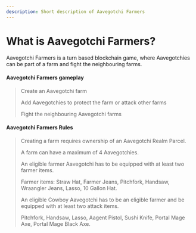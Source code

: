 ```yaml
---
description: Short description of Aavegotchi Farmers
---
```


# What is Aavegotchi Farmers?

Aavegotchi Farmers is a turn based blockchain game, where Aavegotchies can be part of a farm and fight the neighbouring farms.

#### Aavegotchi Farmers gameplay

> Create an Aavegotchi farm
>
> Add Aavegotchies to protect the farm or attack other farms
>
> Fight the neighbouring Aavegotchi farms

#### Aavegotchi Farmers Rules

> Creating a farm requires ownership of an Aavegotchi Realm Parcel.
>
> A farm can have a maximum of 4 Aavegotchies.
>
> An eligible farmer Aavegotchi has to be equipped with at least two farmer items.
>
> Farmer items: Straw Hat, Farmer Jeans, Pitchfork, Handsaw, Wraangler Jeans, Lasso, 10 Gallon Hat.
>
> An eligible Cowboy Aavegotchi has to be an eligible farmer and be equipped with at least two attack items.
>
> Pitchfork, Handsaw, Lasso, Aagent Pistol, Sushi Knife, Portal Mage Axe, Portal Mage Black Axe.
